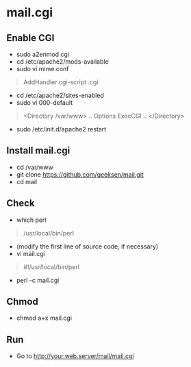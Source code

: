 mail.cgi
========

Enable CGI
----------
* sudo a2enmod cgi
* cd /etc/apache2/mods-available
* sudo vi mime.conf
> AddHandler cgi-script .cgi

* cd /etc/apache2/sites-enabled
* sudo vi 000-default
> &lt;Directory /var/www&gt; .. Options ExecCGI .. &lt;/Directory&gt;

* sudo /etc/init.d/apache2 restart

Install mail.cgi
----------------
* cd /var/www
* git clone https://github.com/geeksen/mail.git
* cd mail

Check
-----
* which perl
> /usr/local/bin/perl

* (modify the first line of source code, if necessary)
* vi mail.cgi
> #!/usr/local/bin/perl

* perl -c mail.cgi


Chmod
-----
* chmod a+x mail.cgi

Run
---
* Go to http://your.web.server/mail/mail.cgi


